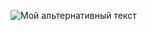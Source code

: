 ![Мой альтернативный текст](https://thumbnailer.mixcloud.com/unsafe/277x277/profile/5/2/8/3/a5fb-8cff-4a3b-a5ff-2c2f9c697888)
